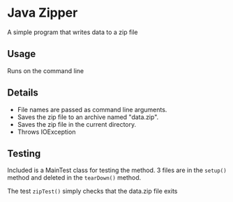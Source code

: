 # Java Zipper

A simple program that writes data to a zip file

## Usage
Runs on the command line

## Details
- File names are passed as command line arguments.
- Saves the zip file to an archive named "data.zip".
- Saves the zip file in the current directory.
- Throws IOException

## Testing
Included is a MainTest class for testing the method. 3 files are in the
`setup()` method and deleted in the `tearDown()` method.

The test `zipTest()` simply checks that the data.zip file exits

